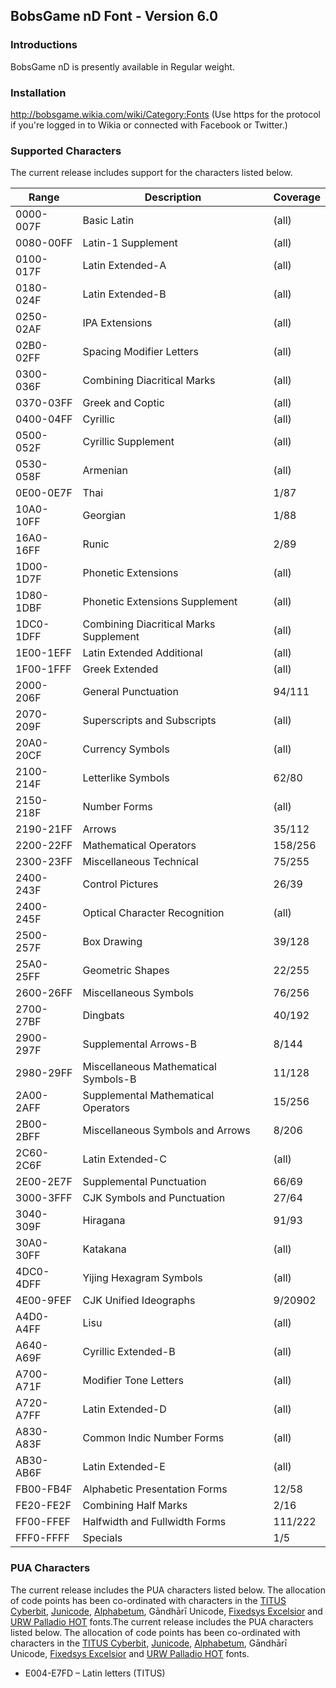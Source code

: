 ## BobsGame nD Font - Version 6.0

### Introductions
BobsGame nD is presently available in Regular weight.

### Installation
http://bobsgame.wikia.com/wiki/Category:Fonts (Use https for the protocol if you're logged in to Wikia or connected with Facebook or Twitter.)

### Supported Characters
The current release includes support for the characters listed below.

| Range     | Description                            | Coverage |
|-----------|----------------------------------------|----------|
| 0000-007F | Basic Latin                            | (all)    |
| 0080-00FF | Latin-1 Supplement                     | (all)    |
| 0100-017F | Latin Extended-A                       | (all)    |
| 0180-024F | Latin Extended-B                       | (all)    |
| 0250-02AF | IPA Extensions                         | (all)    |
| 02B0-02FF | Spacing Modifier Letters               | (all)    |
| 0300-036F | Combining Diacritical Marks            | (all)    |
| 0370-03FF | Greek and Coptic                       | (all)    |
| 0400-04FF | Cyrillic                               | (all)    |
| 0500-052F | Cyrillic Supplement                    | (all)    |
| 0530-058F | Armenian                               | (all)    |
| 0E00-0E7F | Thai                                   | 1/87     |
| 10A0-10FF | Georgian                               | 1/88     |
| 16A0-16FF | Runic                                  | 2/89     |
| 1D00-1D7F | Phonetic Extensions                    | (all)    |
| 1D80-1DBF | Phonetic Extensions Supplement         | (all)    |
| 1DC0-1DFF | Combining Diacritical Marks Supplement | (all)    |
| 1E00-1EFF | Latin Extended Additional              | (all)    |
| 1F00-1FFF | Greek Extended                         | (all)    |
| 2000-206F | General Punctuation                    | 94/111   |
| 2070-209F | Superscripts and Subscripts            | (all)    |
| 20A0-20CF | Currency Symbols                       | (all)    |
| 2100-214F | Letterlike Symbols                     | 62/80    |
| 2150-218F | Number Forms                           | (all)    |
| 2190-21FF | Arrows                                 | 35/112   |
| 2200-22FF | Mathematical Operators                 | 158/256  |
| 2300-23FF | Miscellaneous Technical                | 75/255   |
| 2400-243F | Control Pictures                       | 26/39    |
| 2400-245F | Optical Character Recognition          | (all)    |
| 2500-257F | Box Drawing                            | 39/128   |
| 25A0-25FF | Geometric Shapes                       | 22/255   |
| 2600-26FF | Miscellaneous Symbols                  | 76/256   |
| 2700-27BF | Dingbats                               | 40/192   |
| 2900-297F | Supplemental Arrows-B                  | 8/144    |
| 2980-29FF | Miscellaneous Mathematical Symbols-B   | 11/128   |
| 2A00-2AFF | Supplemental Mathematical Operators    | 15/256   |
| 2B00-2BFF | Miscellaneous Symbols and Arrows       | 8/206    |
| 2C60-2C6F | Latin Extended-C                       | (all)    |
| 2E00-2E7F | Supplemental Punctuation               | 66/69    |
| 3000-3FFF | CJK Symbols and Punctuation            | 27/64    |
| 3040-309F | Hiragana                               | 91/93    |
| 30A0-30FF | Katakana                               | (all)    |
| 4DC0-4DFF | Yijing Hexagram Symbols                | (all)    |
| 4E00-9FEF | CJK Unified Ideographs                 | 9/20902  |
| A4D0-A4FF | Lisu                                   | (all)    |
| A640-A69F | Cyrillic Extended-B                    | (all)    |
| A700-A71F | Modifier Tone Letters                  | (all)    |
| A720-A7FF | Latin Extended-D                       | (all)    |
| A830-A83F | Common Indic Number Forms              | (all)    |
| AB30-AB6F | Latin Extended-E                       | (all)    |
| FB00-FB4F | Alphabetic Presentation Forms          | 12/58    |
| FE20-FE2F | Combining Half Marks                   | 2/16     |
| FF00-FFEF | Halfwidth and Fullwidth Forms          | 111/222  |
| FFF0-FFFF | Specials                               | 1/5      |

### PUA Characters
The current release includes the PUA characters listed below. The allocation of code points has been co-ordinated with characters in the [TITUS Cyberbit](http://titus.uni-frankfurt.de/), [Junicode](http://junicode.sourceforge.net/), [Alphabetum](http://guindo.pntic.mec.es/~jmag0042/alphaeng.html), Gāndhārī Unicode, [Fixedsys Excelsior](http://www.fixedsysexcelsior.com/) and [URW Palladio HOT](http://www.sanskritweb.net/) fonts.The current release includes the PUA characters listed below. The allocation of code points has been co-ordinated with characters in the [TITUS Cyberbit](http://titus.uni-frankfurt.de/), [Junicode](http://junicode.sourceforge.net/), [Alphabetum](http://guindo.pntic.mec.es/~jmag0042/alphaeng.html), Gāndhārī Unicode, [Fixedsys Excelsior](http://www.fixedsysexcelsior.com/) and [URW Palladio HOT](http://www.sanskritweb.net/) fonts.
* E004-E7FD – Latin letters (TITUS)
